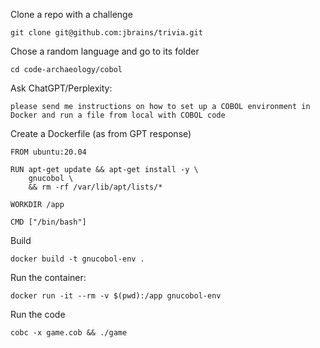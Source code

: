 Clone a repo with a challenge
```
git clone git@github.com:jbrains/trivia.git
```

Chose a random language and go to its folder
```
cd code-archaeology/cobol
```

Ask ChatGPT/Perplexity:
```
please send me instructions on how to set up a COBOL environment in Docker and run a file from local with COBOL code
```

Create a Dockerfile (as from GPT response)
```
FROM ubuntu:20.04

RUN apt-get update && apt-get install -y \
    gnucobol \
    && rm -rf /var/lib/apt/lists/*

WORKDIR /app

CMD ["/bin/bash"]
```

Build
```
docker build -t gnucobol-env .
```

Run the container:
```
docker run -it --rm -v $(pwd):/app gnucobol-env
```

Run the code
```
cobc -x game.cob && ./game
```

